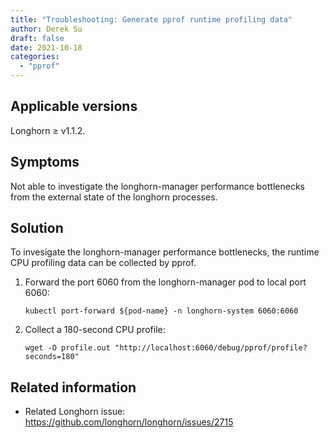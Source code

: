 ```yaml
---
title: "Troubleshooting: Generate pprof runtime profiling data"
author: Derek Su
draft: false
date: 2021-10-18
categories:
  - "pprof"
---
```


## Applicable versions

Longhorn ≥ v1.1.2.

## Symptoms

Not able to investigate the longhorn-manager performance bottlenecks from the external state of the longhorn processes.

## Solution

To invesigate the longhorn-manager performance bottlenecks, the runtime CPU profiling data can be collected by pprof.

1. Forward the port 6060 from the longhorn-manager pod to local port 6060:
   ```
   kubectl port-forward ${pod-name} -n longhorn-system 6060:6060
   ```

2. Collect a 180-second CPU profile:
   ```
   wget -O profile.out "http://localhost:6060/debug/pprof/profile?seconds=180"
   ```

## Related information

* Related Longhorn issue: https://github.com/longhorn/longhorn/issues/2715
